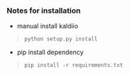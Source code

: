 ### Notes for installation 

- manual install kaldiio  
> `python setup.py install` 

- pip install dependency
> `pip install -r requirements.txt` 